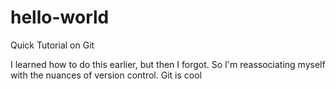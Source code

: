 # hello-world
Quick Tutorial on Git

I learned how to do this earlier, but then I forgot. So I'm reassociating myself with the nuances of version control. Git is cool
